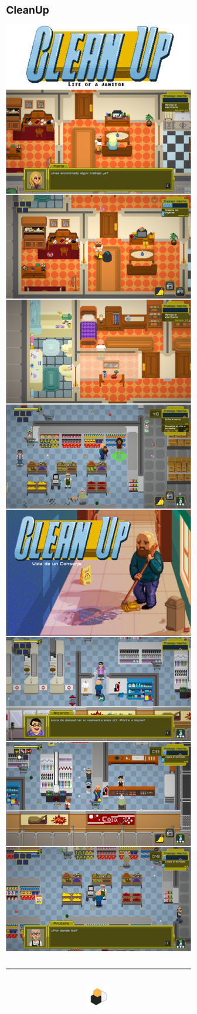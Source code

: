 # CleanUp

![](../images/cleanup_logo.png)
![](../images/cleanup_home_0.png)
![](../images/cleanup_home_1.png)
![](../images/cleanup_home_2.png)
![](../images/cleanup_minigame.png)
![](../images/cleanup_splash.png)
![](../images/cleanup_super_0.png)
![](../images/cleanup_super_1.png)
![](../images/cleanup_super_2.png)

&emsp;

---

‎<p align=center>![tkl_logo](../images/tkl_logo.png)</p>
